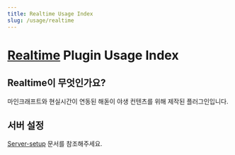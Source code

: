 ```yaml
---
title: Realtime Usage Index
slug: /usage/realtime
---
```


# [Realtime](https://github.com/monun/realtime) Plugin Usage Index

## Realtime이 무엇인가요?

마인크래프트와 현실시간이 연동된 해돋이 야생 컨텐츠를 위해 제작된 플러그인입니다.

## 서버 설정

[Server-setup](Server-Setup.md) 문서를 참조해주세요.
